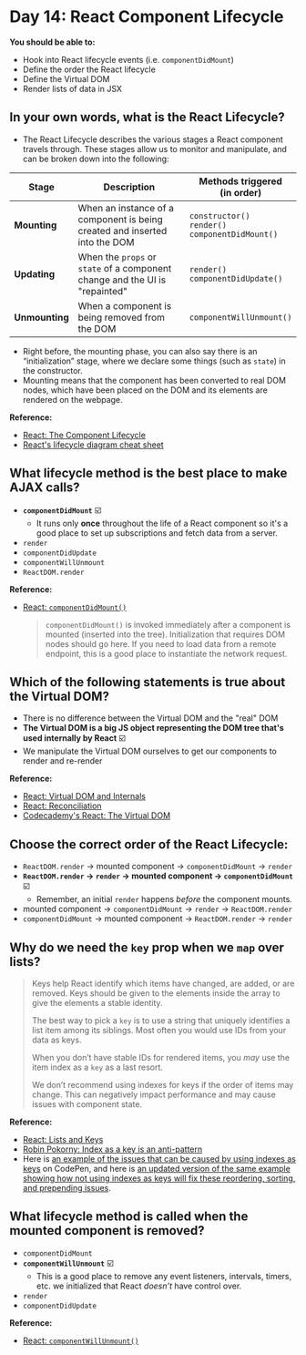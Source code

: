 # Day 14: React Component Lifecycle

**You should be able to:**
- Hook into React lifecycle events (i.e. `componentDidMount`)
- Define the order the React lifecycle
- Define the Virtual DOM
- Render lists of data in JSX


## In your own words, what is the React Lifecycle?

- The React Lifecycle describes the various stages a React component travels through. These stages allow us to monitor and manipulate, and can be broken down into the following:

| Stage | Description | Methods triggered </br> (in order) |
| ----- | ----------- | ---------------------------------- |
| **Mounting** | When an instance of a component is being created and inserted into the DOM | `constructor()` </br> `render()` </br> `componentDidMount()` |
| **Updating** | When the `props` or `state` of a component change and the UI is "repainted" | `render()` </br> `componentDidUpdate()` |
| **Unmounting** | When a component is being removed from the DOM | `componentWillUnmount()` |

- Right before, the mounting phase, you can also say there is an “initialization” stage, where we declare some things (such as `state`) in the constructor.
- Mounting means that the component has been converted to real DOM nodes, which have been placed on the DOM and its elements are rendered on the webpage.

**Reference:**
- [React: The Component Lifecycle](https://reactjs.org/docs/react-component.html#the-component-lifecycle)
- [React's lifecycle diagram cheat sheet](https://projects.wojtekmaj.pl/react-lifecycle-methods-diagram/)


## What lifecycle method is the best place to make AJAX calls?

- **`componentDidMount`** ☑️
  - It runs only **once** throughout the life of a React component so it's a good place to set up subscriptions and fetch data from a server.
- `render`
- `componentDidUpdate`
- `componentWillUnmount`
- `ReactDOM.render`

**Reference:**
- [React: `componentDidMount()`](https://reactjs.org/docs/react-component.html#componentdidmount)
  > `componentDidMount()` is invoked immediately after a component is mounted (inserted into the tree). Initialization that requires DOM nodes should go here. If you need to load data from a remote endpoint, this is a good place to instantiate the network request.


## Which of the following statements is true about the Virtual DOM?

- There is no difference between the Virtual DOM and the "real" DOM
- **The Virtual DOM is a big JS object representing the DOM tree that's used internally by React** ☑️
- We manipulate the Virtual DOM ourselves to get our components to render and re-render

**Reference:**
- [React: Virtual DOM and Internals](https://reactjs.org/docs/faq-internals.html#what-is-the-virtual-dom)
- [React: Reconciliation](https://reactjs.org/docs/reconciliation.html)
- [Codecademy's React: The Virtual DOM](https://www.codecademy.com/articles/react-virtual-dom)


## Choose the correct order of the React Lifecycle:

- `ReactDOM.render` -> mounted component -> `componentDidMount` -> `render`
- **`ReactDOM.render` -> `render` -> mounted component -> `componentDidMount`** ☑️
  - Remember, an initial `render` happens _before_ the component mounts.
- mounted component -> `componentDidMount` -> `render` -> `ReactDOM.render`
- `componentDidMount` -> mounted component -> `ReactDOM.render` -> `render`


## Why do we need the `key` prop when we `map` over lists?

  > Keys help React identify which items have changed, are added, or are removed. Keys should be given to the elements inside the array to give the elements a stable identity.
  >
  > The best way to pick a `key` is to use a string that uniquely identifies a list item among its siblings. Most often you would use IDs from your data as keys.
  >
  > When you don’t have stable IDs for rendered items, you _may_ use the item index as a `key` as a last resort.
  >
  > We don’t recommend using indexes for keys if the order of items may change. This can negatively impact performance and may cause issues with component state.

**Reference:**
- [React: Lists and Keys](https://reactjs.org/docs/lists-and-keys.html)
- [Robin Pokorny: Index as a key is an anti-pattern](https://robinpokorny.medium.com/index-as-a-key-is-an-anti-pattern-e0349aece318)
- Here is [an example of the issues that can be caused by using indexes as keys](https://reactjs.org/redirect-to-codepen/reconciliation/index-used-as-key) on CodePen, and here is [an updated version of the same example showing how not using indexes as keys will fix these reordering, sorting, and prepending issues](https://reactjs.org/redirect-to-codepen/reconciliation/no-index-used-as-key).


## What lifecycle method is called when the mounted component is removed?

- `componentDidMount`
- **`componentWillUnmount`** ☑️
  - This is a good place to remove any event listeners, intervals, timers, etc. we initialized that React _doesn’t_ have control over.
- `render`
- `componentDidUpdate`

**Reference:**
  - [React: `componentWillUnmount()`](https://reactjs.org/docs/react-component.html#componentwillunmount)

